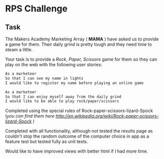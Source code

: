 # RPS Challenge

Task
----
The Makers Academy Marketing Array ( **MAMA** ) have asked us to provide a game for them. Their daily grind is pretty tough and they need time to steam a little.

Your task is to provide a _Rock, Paper, Scissors_ game for them so they can play on the web with the following user stories:

```sh
As a marketeer
So that I can see my name in lights
I would like to register my name before playing an online game

As a marketeer
So that I can enjoy myself away from the daily grind
I would like to be able to play rock/paper/scissors
```

Completed using the special rules of Rock-paper-scissors-lizard-Spock (_you can find them here http://en.wikipedia.org/wiki/Rock-paper-scissors-lizard-Spock )_


Completed with all functionality, although not tested the results page as couldn't stop the random outcome of the computer choice in app as a feature test but tested fully as unit tests.

Would like to have improved views with better html if I had more time.

